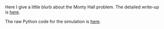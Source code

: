 Here I give a little blurb about the Monty Hall problem.  The detailed write-up is [here](https://github.com/marty-vanhoof/MontyHall_problem/blob/master/MontyHall_py3.ipynb).

The raw Python code for the simulation is [here](https://github.com/marty-vanhoof/MontyHall_problem/blob/master/monty_hall.py).